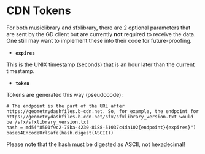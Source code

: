 # CDN Tokens

For both musiclibrary and sfxlibrary, there are 2 optional parameters that are sent by the GD client but are currently **not** required to receive the data. One still may want to implement these into their code for future-proofing.

- **`expires`**

This is the UNIX timestamp (seconds) that is an hour later than the current timestamp.

- **`token`**

Tokens are generated this way (pseudocode):

```
# The endpoint is the part of the URL after https://geometrydashfiles.b-cdn.net. So, for example, the endpoint for https://geometrydashfiles.b-cdn.net/sfx/sfxlibrary_version.txt would be /sfx/sfxlibrary_version.txt
hash = md5("8501f9c2-75ba-4230-8188-51037c4da102{endpoint}{expires}")
base64EncodeUrlSafe(hash.digest(ASCII))
```

Please note that the hash must be digested as ASCII, not hexadecimal!
